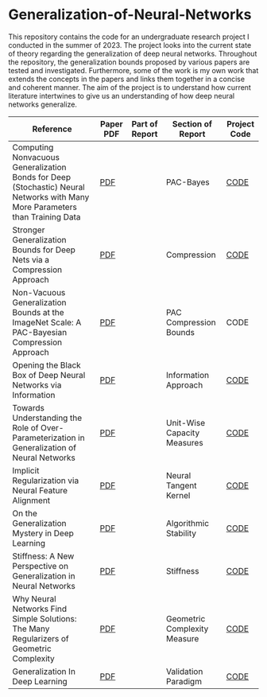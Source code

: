 # Generalization-of-Neural-Networks

This repository contains the code for an undergraduate research project I conducted in the summer of 2023. The project looks into the current state of theory regarding the generalization of deep neural networks. Throughout the repository, the generalization bounds proposed by various papers are tested and investigated. Furthermore, some of the work is my own work that extends the concepts in the papers and links them together in a concise and coherent manner. The aim of the project is to understand how current literature intertwines to give us an understanding of how deep neural networks generalize.

| Reference      | Paper PDF | Part of Report|Section of Report | Project Code
| ----------- | ----------- | ----------- |----------- | ----------- |
| Computing Nonvacuous Generalization Bonds for Deep (Stochastic) Neural Networks with Many More Parameters than Training Data| [PDF](https://arxiv.org/pdf/1703.11008.pdf)| |PAC-Bayes | [CODE](https://github.com/ThomasWalker1/Generalization-of-Neural-Networks/tree/main/Generalization%20in%20Deep%20Learning/PAC) |
| Stronger Generalization Bounds for Deep Nets via a Compression Approach |[PDF](https://arxiv.org/pdf/1802.05296.pdf)| |Compression | [CODE](https://github.com/ThomasWalker1/Generalization-of-Neural-Networks/tree/main/Generalization%20in%20Deep%20Learning/Compression) |
| Non-Vacuous Generalization Bounds at the ImageNet Scale: A PAC-Bayesian Compression Approach|[PDF](https://arxiv.org/pdf/1804.05862.pdf)| |PAC Compression Bounds| CODE |
| Opening the Black Box of Deep Neural Networks via Information|[PDF](https://arxiv.org/pdf/1703.00810.pdf)| |Information Approach| [CODE](https://github.com/ThomasWalker1/Generalization-of-Neural-Networks/tree/main/Generalization%20in%20Deep%20Learning/Information) |
| Towards Understanding the Role of Over-Parameterization in Generalization of Neural Networks|[PDF](https://arxiv.org/pdf/1805.12076.pdf)| |Unit-Wise Capacity Measures| [CODE](https://github.com/ThomasWalker1/Generalization-of-Neural-Networks/tree/main/Generalization%20in%20Deep%20Learning/Unit-Wise%20Capacity) |
| Implicit Regularization via Neural Feature Alignment|[PDF](https://arxiv.org/pdf/2008.00938.pdf)| |Neural Tangent Kernel| [CODE](https://github.com/ThomasWalker1/Generalization-of-Neural-Networks/tree/main/Generalization%20in%20Deep%20Learning/Tangent%20Kernel) |
| On the Generalization Mystery in Deep Learning|[PDF](https://arxiv.org/pdf/2203.10036.pdf)| |Algorithmic Stability | [CODE](https://github.com/ThomasWalker1/Generalization-of-Neural-Networks/tree/main/Generalization%20in%20Deep%20Learning/Gradients) |
| Stiffness: A New Perspective on Generalization in Neural Networks|[PDF](https://arxiv.org/pdf/1901.09491.pdf)| |Stiffness | [CODE](https://github.com/ThomasWalker1/Generalization-of-Neural-Networks/tree/main/Generalization%20in%20Deep%20Learning/Stiffness) |
| Why Neural Networks Find Simple Solutions: The Many Regularizers of Geometric Complexity|[PDF](https://arxiv.org/pdf/2209.13083.pdf)| |Geometric Complexity Measure | [CODE](https://github.com/ThomasWalker1/Generalization-of-Neural-Networks/tree/main/Generalization%20in%20Deep%20Learning/Geometric%20Complexity) |
| Generalization In Deep Learning|[PDF](https://arxiv.org/pdf/1710.05468.pdf)| |Validation Paradigm | [CODE](https://github.com/ThomasWalker1/Generalization-of-Neural-Networks/tree/main/Generalization%20in%20Deep%20Learning/Validation) |
